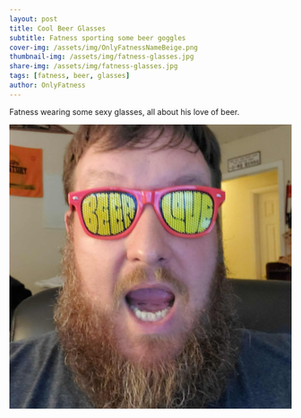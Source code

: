 ```yaml
---
layout: post
title: Cool Beer Glasses
subtitle: Fatness sporting some beer goggles
cover-img: /assets/img/OnlyFatnessNameBeige.png
thumbnail-img: /assets/img/fatness-glasses.jpg
share-img: /assets/img/fatness-glasses.jpg
tags: [fatness, beer, glasses]
author: OnlyFatness
---
```


Fatness wearing some sexy glasses, all about his love of beer.

![Kronenbourg](/assets/img/fatness-glasses.jpg)

